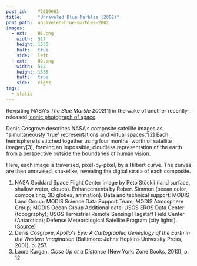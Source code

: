 ```yaml
---
post_id:    Y2019001
title:      "Unraveled Blue Marbles (2002)"
post_path:  unraveled-blue-marbles-2002
images:
  - ext:    01.png
    width:  512
    height: 1536
    half:   true
    side:   left
  - ext:    02.png
    width:  512
    height: 1536
    half:   true
    side:   right
tags:
  - static
---
```

Revisiting NASA's _The Blue Marble 2002_[1] in the wake of another recently-released [iconic photograph of space](https://www.nytimes.com/2019/04/10/science/black-hole-picture.html).

Denis Cosgrove describes NASA's composite satellite images as "simultaneously 'true' representations and virtual spaces."[2] Each hemisphere is stitched together using four months' worth of satellite imagery[3], forming an impossible, cloudless representation of the earth from a perspective outside the boundaries of human vision.

Here, each image is traversed, pixel-by-pixel, by a Hilbert curve. The curves are then unraveled, snakelike, revealing the digital strata of each composite.

1. NASA Goddard Space Flight Center Image by Reto Stöckli (land surface, shallow water, clouds). Enhancements by Robert Simmon (ocean color, compositing, 3D globes, animation). Data and technical support: MODIS Land Group; MODIS Science Data Support Team; MODIS Atmosphere Group; MODIS Ocean Group Additional data: USGS EROS Data Center (topography); USGS Terrestrial Remote Sensing Flagstaff Field Center (Antarctica); Defense Meteorological Satellite Program (city lights). ([Source](https://visibleearth.nasa.gov/view.php?id=57723))
2. Denis Cosgrove, _Apollo's Eye: A Cartographic Genealogy of the Earth in the Western Imagination_ (Baltimore: Johns Hopkins University Press, 2001), p. 257.
3. Laura Kurgan, _Close Up at a Distance_ (New York: Zone Books, 2013), p. 12.